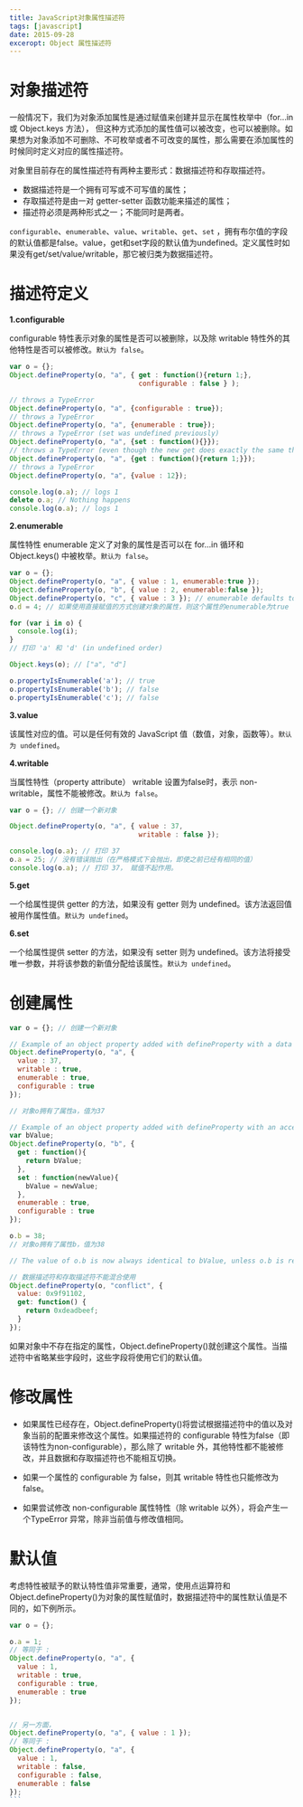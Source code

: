```yaml
---
title: JavaScript对象属性描述符
tags: [javascript]
date: 2015-09-28
exceropt: Object 属性描述符
---
```


# 对象描述符

一般情况下，我们为对象添加属性是通过赋值来创建并显示在属性枚举中（for...in 或 Object.keys 方法）， 但这种方式添加的属性值可以被改变，也可以被删除。如果想为对象添加不可删除、不可枚举或者不可改变的属性，那么需要在添加属性的时候同时定义对应的属性描述符。

对象里目前存在的属性描述符有两种主要形式：数据描述符和存取描述符。

- 数据描述符是一个拥有可写或不可写值的属性；
- 存取描述符是由一对 getter-setter 函数功能来描述的属性；
- 描述符必须是两种形式之一；不能同时是两者。

`configurable`、`enumerable`、`value`、`writable`、`get`、`set` ，拥有布尔值的字段的默认值都是false。value，get和set字段的默认值为undefined。定义属性时如果没有get/set/value/writable，那它被归类为数据描述符。

# 描述符定义

**1.configurable**

configurable 特性表示对象的属性是否可以被删除，以及除 writable 特性外的其他特性是否可以被修改。`默认为 false`。

```js
var o = {};
Object.defineProperty(o, "a", { get : function(){return 1;},
                                configurable : false } );

// throws a TypeError
Object.defineProperty(o, "a", {configurable : true});
// throws a TypeError
Object.defineProperty(o, "a", {enumerable : true});
// throws a TypeError (set was undefined previously)
Object.defineProperty(o, "a", {set : function(){}});
// throws a TypeError (even though the new get does exactly the same thing)
Object.defineProperty(o, "a", {get : function(){return 1;}});
// throws a TypeError
Object.defineProperty(o, "a", {value : 12});

console.log(o.a); // logs 1
delete o.a; // Nothing happens
console.log(o.a); // logs 1
```

**2.enumerable**

属性特性 enumerable 定义了对象的属性是否可以在 for...in 循环和 Object.keys() 中被枚举。`默认为 false`。

```js
var o = {};
Object.defineProperty(o, "a", { value : 1, enumerable:true });
Object.defineProperty(o, "b", { value : 2, enumerable:false });
Object.defineProperty(o, "c", { value : 3 }); // enumerable defaults to false
o.d = 4; // 如果使用直接赋值的方式创建对象的属性，则这个属性的enumerable为true

for (var i in o) {
  console.log(i);
}
// 打印 'a' 和 'd' (in undefined order)

Object.keys(o); // ["a", "d"]

o.propertyIsEnumerable('a'); // true
o.propertyIsEnumerable('b'); // false
o.propertyIsEnumerable('c'); // false
```


**3.value**

该属性对应的值。可以是任何有效的 JavaScript 值（数值，对象，函数等）。`默认为 undefined`。

**4.writable**

当属性特性（property attribute） writable 设置为false时，表示 non-writable，属性不能被修改。`默认为 false`。

```js
var o = {}; // 创建一个新对象

Object.defineProperty(o, "a", { value : 37,
                                writable : false });

console.log(o.a); // 打印 37
o.a = 25; // 没有错误抛出（在严格模式下会抛出，即使之前已经有相同的值）
console.log(o.a); // 打印 37， 赋值不起作用。
```

**5.get**

一个给属性提供 getter 的方法，如果没有 getter 则为 undefined。该方法返回值被用作属性值。`默认为 undefined`。

**6.set**

一个给属性提供 setter 的方法，如果没有 setter 则为 undefined。该方法将接受唯一参数，并将该参数的新值分配给该属性。`默认为 undefined`。

# 创建属性

```js
var o = {}; // 创建一个新对象

// Example of an object property added with defineProperty with a data property descriptor
Object.defineProperty(o, "a", {
  value : 37,
  writable : true,
  enumerable : true,
  configurable : true
});

// 对象o拥有了属性a，值为37

// Example of an object property added with defineProperty with an accessor property descriptor
var bValue;
Object.defineProperty(o, "b", {
  get : function(){
    return bValue;
  },
  set : function(newValue){
    bValue = newValue;
  },
  enumerable : true,
  configurable : true
});

o.b = 38;
// 对象o拥有了属性b，值为38

// The value of o.b is now always identical to bValue, unless o.b is redefined

// 数据描述符和存取描述符不能混合使用
Object.defineProperty(o, "conflict", {
  value: 0x9f91102,
  get: function() {
    return 0xdeadbeef;
  }
});
```

如果对象中不存在指定的属性，Object.defineProperty()就创建这个属性。当描述符中省略某些字段时，这些字段将使用它们的默认值。

# 修改属性

- 如果属性已经存在，Object.defineProperty()将尝试根据描述符中的值以及对象当前的配置来修改这个属性。如果描述符的 configurable 特性为false（即该特性为non-configurable），那么除了 writable 外，其他特性都不能被修改，并且数据和存取描述符也不能相互切换。

- 如果一个属性的 configurable 为 false，则其 writable 特性也只能修改为 false。

- 如果尝试修改 non-configurable 属性特性（除 writable 以外），将会产生一个TypeError 异常，除非当前值与修改值相同。

# 默认值

考虑特性被赋予的默认特性值非常重要，通常，使用点运算符和Object.defineProperty()为对象的属性赋值时，数据描述符中的属性默认值是不同的，如下例所示。

````js
var o = {};

o.a = 1;
// 等同于 :
Object.defineProperty(o, "a", {
  value : 1,
  writable : true,
  configurable : true,
  enumerable : true
});


// 另一方面，
Object.defineProperty(o, "a", { value : 1 });
// 等同于 :
Object.defineProperty(o, "a", {
  value : 1,
  writable : false,
  configurable : false,
  enumerable : false
});
```